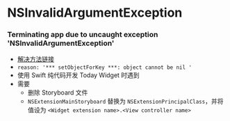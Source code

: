 # NSInvalidArgumentException

### Terminating app due to uncaught exception 'NSInvalidArgumentException'

- [解决方法链接](http://www.isan.io/blog/swift-code-today-extension-bug)
- `reason: '*** setObjectForKey ***: object cannot be nil '`
- 使用 Swift 纯代码开发 Today Widget 时遇到
- 需要
	- 删除 Storyboard 文件
	- `NSExtensionMainStoryboard` 替换为 `NSExtensionPrincipalClass`，并将值设为 `<Widget extension name>.<View controller name>`

